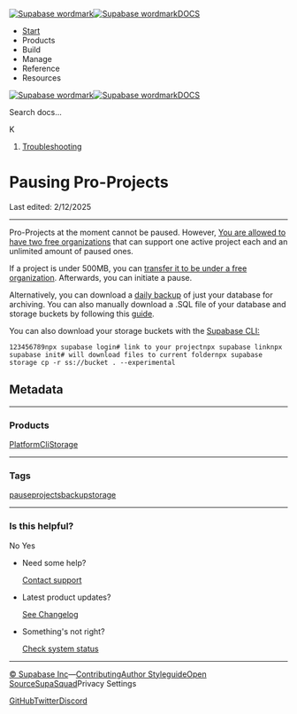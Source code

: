 [![Supabase wordmark](https://supabase.com/docs/_next/image?url=%2Fdocs%2Fsupabase-dark.svg&w=256&q=75&dpl=dpl_5BYG5BkQhU19GEfZfhcgAbeGcRQo)![Supabase wordmark](https://supabase.com/docs/_next/image?url=%2Fdocs%2Fsupabase-light.svg&w=256&q=75&dpl=dpl_5BYG5BkQhU19GEfZfhcgAbeGcRQo)DOCS](https://supabase.com/docs)

-   [Start](https://supabase.com/docs/guides/getting-started)
-   Products
-   Build
-   Manage
-   Reference
-   Resources

[![Supabase wordmark](https://supabase.com/docs/_next/image?url=%2Fdocs%2Fsupabase-dark.svg&w=256&q=75&dpl=dpl_5BYG5BkQhU19GEfZfhcgAbeGcRQo)![Supabase wordmark](https://supabase.com/docs/_next/image?url=%2Fdocs%2Fsupabase-light.svg&w=256&q=75&dpl=dpl_5BYG5BkQhU19GEfZfhcgAbeGcRQo)DOCS](https://supabase.com/docs)

Search docs...

K

1.  [Troubleshooting](https://supabase.com/docs/guides/troubleshooting)

# Pausing Pro-Projects

Last edited: 2/12/2025

* * *

Pro-Projects at the moment cannot be paused. However, [You are allowed to have two free organizations](https://supabase.com/docs/guides/platform/billing-on-supabase#free-plan) that can support one active project each and an unlimited amount of paused ones.

If a project is under 500MB, you can [transfer it to be under a free organization](https://supabase.com/docs/guides/platform/project-transfer). Afterwards, you can initiate a pause.

Alternatively, you can download a [daily backup](https://supabase.com/dashboard/project/_/database/backups/scheduled) of just your database for archiving. You can also manually download a .SQL file of your database and storage buckets by following this [guide](https://supabase.com/docs/guides/platform/migrating-and-upgrading-projects#migrate-your-project).

You can also download your storage buckets with the [Supabase CLI:](https://supabase.com/docs/guides/cli/getting-started?queryGroups=platform&platform=npx)

```
123456789npx supabase login# link to your projectnpx supabase linknpx supabase init# will download files to current foldernpx supabase storage cp -r ss://bucket . --experimental
```

## Metadata

* * *

### Products

[Platform](https://supabase.com/docs/guides/troubleshooting?products=platform)[Cli](https://supabase.com/docs/guides/troubleshooting?products=cli)[Storage](https://supabase.com/docs/guides/troubleshooting?products=storage)

* * *

### Tags

[pause](https://supabase.com/docs/guides/troubleshooting?tags=pause)[projects](https://supabase.com/docs/guides/troubleshooting?tags=projects)[backup](https://supabase.com/docs/guides/troubleshooting?tags=backup)[storage](https://supabase.com/docs/guides/troubleshooting?tags=storage)

* * *

### Is this helpful?

No Yes

-   Need some help?
    
    [Contact support](https://supabase.com/support)
-   Latest product updates?
    
    [See Changelog](https://supabase.com/changelog)
-   Something's not right?
    
    [Check system status](https://status.supabase.com/)

* * *

[© Supabase Inc](https://supabase.com/)—[Contributing](https://github.com/supabase/supabase/blob/master/apps/docs/DEVELOPERS.md)[Author Styleguide](https://github.com/supabase/supabase/blob/master/apps/docs/CONTRIBUTING.md)[Open Source](https://supabase.com/open-source)[SupaSquad](https://supabase.com/supasquad)Privacy Settings

[GitHub](https://github.com/supabase/supabase)[Twitter](https://twitter.com/supabase)[Discord](https://discord.supabase.com/)